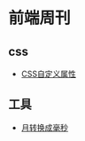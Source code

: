 # 前端周刊

## css

* [CSS自定义属性](https://developer.mozilla.org/zh-CN/docs/Web/CSS/Using_CSS_custom_properties)


## 工具

* [月转换成毫秒](https://convertlive.com/zh/u/%E8%BD%AC%E6%8D%A2/%E5%87%A0%E4%B8%AA%E6%9C%88/%E8%87%AA/%E6%AF%AB%E7%A7%92#1)
  


